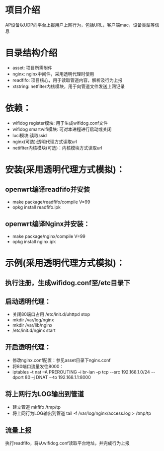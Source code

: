 # 项目介绍

AP设备以UDP向平台上报用户上网行为，包括URL，客户端mac，设备类型等信息

# 目录结构介绍
* asset: 项目所需附件
* nginx: nginx中间件，采用透明代理时使用
* readfifo: 项目核心，用于读取管道内容，解析及行为上报
* xtstring: netfilter内核模块，用于向管道文件发送上网记录

# 依赖：
* wifidog register模块: 用于生成wifidog.conf文件
* wifidog smartwifi模块: 可对本进程进行启动或关闭
* luci模块:读取ssid
* nginx(可选):透明代理方式读取url
* netiflter内核模块(可选)：内核模块方式读取url

# 安装(采用透明代理方式模拟)：

## openwrt编译readfifo并安装
* make package/readfifo/compile V=99
* opkg install readfifo.ipk

## openwrt编译Nginx并安装：
* make package/nginx/compile V=99
* opkg install nginx.ipk


# 示例(采用透明代理方式模拟)：

## 执行注册，生成wifidog.conf至/etc目录下

## 启动透明代理：
* 关闭80端口占用 /etc/init.d/uhttpd stop
* mkdir /var/log/nginx
* mkdir /var/lib/nginx
* /etc/init.d/nginx start

## 开启透明代理：
* 修改nginx.conf配置：参见asset目录下nginx.conf
* 将80端口流量发往8000：
* iptables –t nat –A PREROUTING –i br-lan –p tcp --src 192.168.1.0/24 --dport 80 –j DNAT --to 192.168.1.1:8000

## 将上网行为LOG输出到管道
* 建立管道 mkfifo /tmp/tp
* 将上网行为LOG输出到管道 tail -f /var/log/nginx/access.log > /tmp/tp


## 流量上报
执行readfifo，将从wifidog.conf读取平台地址，并完成行为上报
